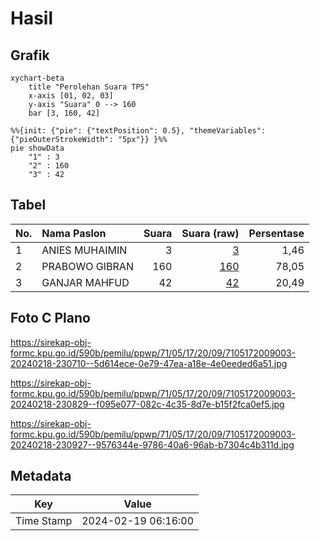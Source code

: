 # Hasil

## Grafik

```mermaid
xychart-beta
    title "Perolehan Suara TPS"
    x-axis [01, 02, 03]
    y-axis "Suara" 0 --> 160
    bar [3, 160, 42]
```

```mermaid
%%{init: {"pie": {"textPosition": 0.5}, "themeVariables": {"pieOuterStrokeWidth": "5px"}} }%%
pie showData
    "1" : 3
    "2" : 160
    "3" : 42
```

## Tabel

| No. | Nama Paslon    | Suara | Suara (raw) | Persentase |
|:--- |:-------------- | -----:| -----------:| ----------:|
| 1   | ANIES MUHAIMIN | 3     | [3][p-1]    | 1,46       |
| 2   | PRABOWO GIBRAN | 160   | [160][p-2]  | 78,05      |
| 3   | GANJAR MAHFUD  | 42    | [42][p-3]   | 20,49      |


[p-1]: https://github.com/gigit-pemilu/pemilu-2024-71-sulawesi-utara/blob/main/pilpres/hitung-suara/sub/71-sulawesi-utara/sub/05-minahasa-selatan/sub/17-amurang-barat/sub/2009-wakan/sub/003-tps/sub/paslon-1.txt
[p-2]: https://github.com/gigit-pemilu/pemilu-2024-71-sulawesi-utara/blob/main/pilpres/hitung-suara/sub/71-sulawesi-utara/sub/05-minahasa-selatan/sub/17-amurang-barat/sub/2009-wakan/sub/003-tps/sub/paslon-2.txt
[p-3]: https://github.com/gigit-pemilu/pemilu-2024-71-sulawesi-utara/blob/main/pilpres/hitung-suara/sub/71-sulawesi-utara/sub/05-minahasa-selatan/sub/17-amurang-barat/sub/2009-wakan/sub/003-tps/sub/paslon-3.txt

## Foto C Plano

https://sirekap-obj-formc.kpu.go.id/590b/pemilu/ppwp/71/05/17/20/09/7105172009003-20240218-230710--5d614ece-0e79-47ea-a18e-4e0eeded6a51.jpg

https://sirekap-obj-formc.kpu.go.id/590b/pemilu/ppwp/71/05/17/20/09/7105172009003-20240218-230829--f095e077-082c-4c35-8d7e-b15f2fca0ef5.jpg

https://sirekap-obj-formc.kpu.go.id/590b/pemilu/ppwp/71/05/17/20/09/7105172009003-20240218-230927--9576344e-9786-40a6-96ab-b7304c4b311d.jpg


## Metadata

| Key        | Value               |
| ---------- | ------------------- |
| Time Stamp | 2024-02-19 06:16:00 |



